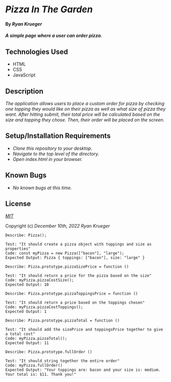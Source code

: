 # _Pizza In The Garden_

#### By _**Ryan Krueger**_

#### _A simple page where a user can order pizza._

## Technologies Used

* HTML
* CSS
* JavaScript

## Description

_The application allows users to place a custom order for pizza by checking one topping they would like on their pizza as well as what size of pizza they want. After hitting submit, their total price will be calculated based on the size and topping they chose. Then, their order will be placed on the screen._

## Setup/Installation Requirements

* _Clone this repository to your desktop._
* _Navigate to the top level of the directory._
* _Open index.html in your browser._

## Known Bugs

* _No known bugs at this time._

## License

_[MIT](https://choosealicense.com/licenses/mit/)_

Copyright (c) _December 10th, 2022_ _Ryan Krueger_
```
Describe: Pizza();

Test: "It should create a pizza object with toppings and size as properties"
Code: const myPizza = new Pizza(["bacon"], "large");
Expected Output: Pizza { toppings: ["bacon"], size: "large" }

Describe: Pizza.prototype.pizzaSizePrice = function ()

Test: "It should return a price for the pizza based on the size"
Code: myPizza.pizzaCostSize();
Expected Output: 10

Describe: Pizza.prototype.pizzaToppingsPrice = function ()

Test: "It should return a price based on the toppings chosen"
Code: myPizza.pizzaCostToppings();
Expected Output: 1

Describe: Pizza.prototype.pizzaTotal = function ()

Test: "It should add the sizePrice and toppingsPrice together to give a total cost"
Code: myPizza.pizzaTotal();
Expected Output: 11

Describe: Pizza.prototype.fullOrder () 

Test: "It should string together the entire order"
Code: myPizza.fullOrder()
Expected Output: "Your toppings are: bacon and your size is: medium. Your total is: $11. Thank you!"
```
